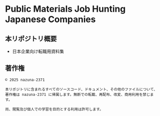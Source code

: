 # Public Materials Job Hunting Japanese Companies

## 本リポジトリ概要
- 日本企業向け転職用資料集

## 著作権
```text
© 2025 nazuna-2371  

本リポジトリに含まれるすべてのソースコード、ドキュメント、その他のファイルについて、  
著作権は nazuna-2371 に帰属します。無断での転載、再配布、改変、商用利用を禁じます。  

尚、閲覧及び個人での学習を目的とする利用は許可します。
```
